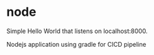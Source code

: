 # node 
Simple Hello World that listens on localhost:8000.

Nodejs application using gradle for CICD pipeline
